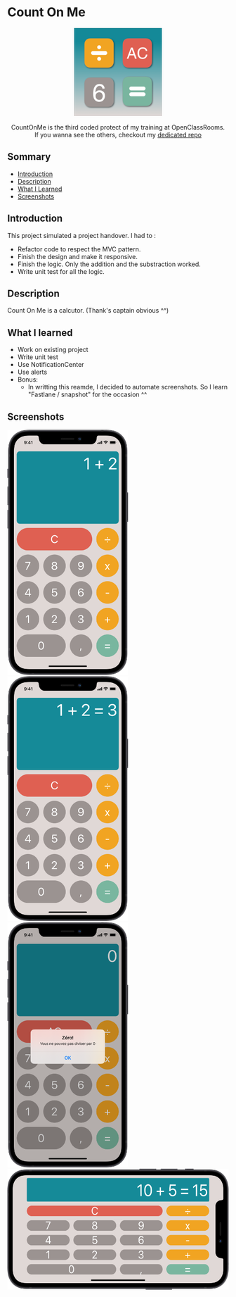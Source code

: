 # Count On Me

<div align="center">
    <img src="./assets/images/Icon.png" width="200" alt="Instagrid Icon">
    <p>
    CountOnMe is the third coded protect of my training at OpenClassRooms.<br>
    If you wanna see the others, checkout my <a href="https://github.com/imick666/OpenClassRooms"> dedicated repo</a>
    </p>
</div>

## Sommary
- [Introduction](#introduction)
- [Description](#description)
- [What I Learned](#what-i-learned)
- [Screenshots](#screenshots)

## Introduction

This project simulated a project handover. I had to :

- Refactor code to respect the MVC pattern.
- Finish the design and make it responsive.
- Finish the logic. Only the addition and the substraction worked.
- Write unit test for all the logic.

## Description

Count On Me is a calcutor. (Thank's captain obvious ^^)

## What I learned

- Work on existing project
- Write unit test
- Use NotificationCenter
- Use alerts
- Bonus:
    - In writting this reamde, I decided to automate screenshots. So I learn "Fastlane / snapshot" for the occasion ^^

## Screenshots

<div float="left">
    <img src="./assets/screenshots/Screenshot1.png" width="275" />
    <img src="./assets/screenshots/Screenshot2.png" width="275" />
    <img src="./assets/screenshots/Screenshot3.png" width="275" />
    <img src="./assets/screenshots/Screenshot4.png" height="275" />
</div>



